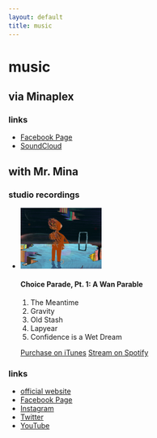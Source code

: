```yaml
---
layout: default
title: music
---
```


# music

## via Minaplex

### links

<ul class="list-unstyled">
  <li>
    <a href="http://www.facebook.com/minaplex" target="_blank">Facebook Page</a>
  </li>
  <li>
    <a href="https://www.soundcloud.com/minaplex" target="_blank">SoundCloud</a>
  </li>
</ul>

## with Mr. Mina

### studio recordings

<ul class="media-list">

  <li class="media">
    <img class="media-object pull-left" src="img/wan-parable.jpg" alt="Choice Parade, Pt. 1: A Wan Parable" width="160px">
    <div class="media-body">
      <h4 class="media-heading">
        <strong>Choice Parade, Pt. 1: A Wan Parable</strong>
      </h4>
      <ol style="padding-left: 20px; margin-bottom: 10.5px;">
        <li>The Meantime</li>
        <li>Gravity</li>
        <li>Old Stash</li>
        <li>Lapyear</li>
        <li>Confidence is a Wet Dream</li>
      </ol>
      <p>
        <a class="btn btn-primary btn-xs" target="_blank" href="http://radi.al/MrMina">Purchase on iTunes</a>
        <a class="btn btn-primary btn-xs" target="_blank" href="http://play.spotify.com/album/6mVHbkOZWpRH7wZBw6K9bp">Stream on Spotify</a>
      </p>
    </div>
  </li>

</ul>

### links

<ul class="list-unstyled">
  <li>
    <a href="http://www.mrminaband.com/" target="_blank">official website</a>
  </li>
  <li>
    <a href="http://www.facebook.com/mrminaband" target="_blank">Facebook Page</a>
  </li>
  <li>
    <a href="http://www.instagram.com/mrminaband" target="_blank">Instagram</a>
  </li>
  <li>
    <a href="http://www.twitter.com/mrminaband" target="_blank">Twitter</a>
  </li>
  <li>
    <a href="http://www.youtube.com/mrminaband" target="_blank">YouTube</a>
  </li>
</ul>
